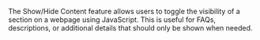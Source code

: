 The Show/Hide Content feature allows users to toggle the visibility of a section on a webpage using JavaScript. This is useful for FAQs, descriptions, or additional details that should only be shown when needed.

